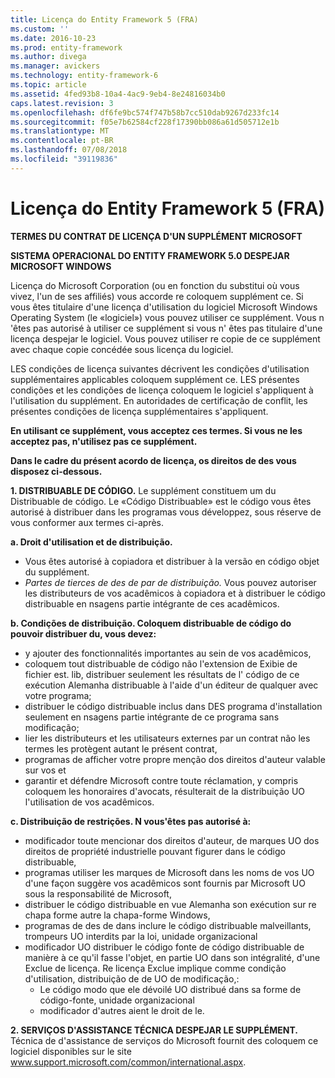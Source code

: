 ```yaml
---
title: Licença do Entity Framework 5 (FRA)
ms.custom: ''
ms.date: 2016-10-23
ms.prod: entity-framework
ms.author: divega
ms.manager: avickers
ms.technology: entity-framework-6
ms.topic: article
ms.assetid: 4fed93b8-10a4-4ac9-9eb4-8e24816034b0
caps.latest.revision: 3
ms.openlocfilehash: df6fe9bc574f747b58b7cc510dab9267d233fc14
ms.sourcegitcommit: f05e7b62584cf228f17390bb086a61d505712e1b
ms.translationtype: MT
ms.contentlocale: pt-BR
ms.lasthandoff: 07/08/2018
ms.locfileid: "39119836"
---
```

# <a name="entity-framework-5-license-fra"></a>Licença do Entity Framework 5 (FRA)
**TERMES DU CONTRAT DE LICENÇA D'UN SUPPLÉMENT MICROSOFT**

**SISTEMA OPERACIONAL DO ENTITY FRAMEWORK 5.0 DESPEJAR MICROSOFT WINDOWS**

Licença do Microsoft Corporation (ou en fonction du substitui où vous vivez, l'un de ses affiliés) vous accorde re coloquem supplément ce. Si vous êtes titulaire d'une licença d'utilisation du logiciel Microsoft Windows Operating System (le «logiciel») vous pouvez utiliser ce supplément. Vous n 'êtes pas autorisé à utiliser ce supplément si vous n' êtes pas titulaire d'une licença despejar le logiciel. Vous pouvez utiliser re copie de ce supplément avec chaque copie concédée sous licença du logiciel.

LES condições de licença suivantes décrivent les condições d'utilisation supplémentaires applicables coloquem supplément ce. LES présentes condições et les condições de licença coloquem le logiciel s'appliquent à l'utilisation du supplément. En autoridades de certificação de conflit, les présentes condições de licença supplémentaires s'appliquent.

**En utilisant ce supplément, vous acceptez ces termes. Si vous ne les acceptez pas, n'utilisez pas ce supplément.**

**Dans le cadre du présent acordo de licença, os direitos de des vous disposez ci-dessous.**

**1. DISTRIBUABLE DE CÓDIGO.** Le supplément constituem um du Distribuable de código. Le «Código Distribuable» est le código vous êtes autorisé à distribuer dans les programas vous développez, sous réserve de vous conformer aux termes ci-après.

**a. Droit d'utilisation et de distribuição.**

-   Vous êtes autorisé à copiadora et distribuer à la versão en código objet du supplément.
-   *Partes de tierces de des de par de distribuição.* Vous pouvez autoriser les distributeurs de vos acadêmicos à copiadora et à distribuer le código distribuable en nsagens partie intégrante de ces acadêmicos.

**b. Condições de distribuição. Coloquem distribuable de código do pouvoir distribuer du, vous devez:**

-   y ajouter des fonctionnalités importantes au sein de vos acadêmicos,
-   coloquem tout distribuable de código não l'extension de Exibie de fichier est. lib, distribuer seulement les résultats de l' código de ce exécution Alemanha distribuable à l'aide d'un éditeur de qualquer avec votre programa;
-   distribuer le código distribuable inclus dans DES programa d'installation seulement en nsagens partie intégrante de ce programa sans modificação;
-   lier les distributeurs et les utilisateurs externes par un contrat não les termes les protègent autant le présent contrat,
-   programas de afficher votre propre menção dos direitos d'auteur valable sur vos et
-   garantir et défendre Microsoft contre toute réclamation, y compris coloquem les honoraires d'avocats, résulterait de la distribuição UO l'utilisation de vos acadêmicos.

**c. Distribuição de restrições. N vous'êtes pas autorisé à:**

-   modificador toute mencionar dos direitos d'auteur, de marques UO dos direitos de propriété industrielle pouvant figurer dans le código distribuable,
-   programas utiliser les marques de Microsoft dans les noms de vos UO d'une façon suggère vos acadêmicos sont fournis par Microsoft UO sous la responsabilité de Microsoft,
-   distribuer le código distribuable en vue Alemanha son exécution sur re chapa forme autre la chapa-forme Windows,
-   programas de des de dans inclure le código distribuable malveillants, trompeurs UO interdits par la loi, unidade organizacional
-   modificador UO distribuer le código fonte de código distribuable de manière à ce qu'il fasse l'objet, en partie UO dans son intégralité, d'une Exclue de licença. Re licença Exclue implique comme condição d'utilisation, distribuição de de UO de modificação,:
    -   Le código modo que ele dévoilé UO distribué dans sa forme de código-fonte, unidade organizacional
    -   modificador d'autres aient le droit de le.

**2. SERVIÇOS D'ASSISTANCE TÉCNICA DESPEJAR LE SUPPLÉMENT.** Técnica de d'assistance de serviços do Microsoft fournit des coloquem ce logiciel disponibles sur le site www.support.microsoft.com/common/international.aspx.
